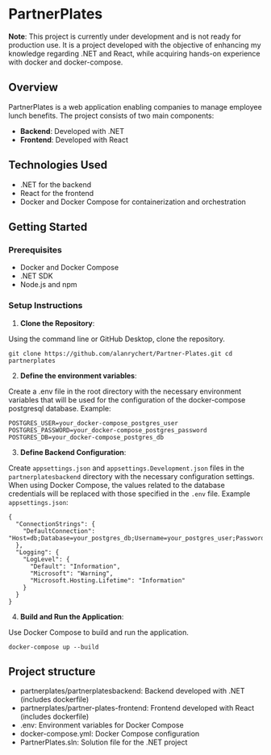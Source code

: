 # PartnerPlates 

**Note**: This project is currently under development and is not ready for production use. It is a project developed with the objective of enhancing my knowledge regarding .NET and React, while acquiring hands-on experience with docker and docker-compose.

## Overview 
PartnerPlates is a web application enabling companies to manage employee lunch benefits. The project consists of two main components: 
- **Backend**: Developed with .NET
- **Frontend**: Developed with React

## Technologies Used 
- .NET for the backend
- React for the frontend
- Docker and Docker Compose for containerization and orchestration

## Getting Started

### Prerequisites 
- Docker and Docker Compose
- .NET SDK
- Node.js and npm

### Setup Instructions 

1. **Clone the Repository**:

Using the command line or GitHub Desktop, clone the repository.

```git clone https://github.com/alanrychert/Partner-Plates.git cd partnerplates```

2. **Define the environment variables**:

Create a .env file in the root directory with the necessary environment variables that will be used for the configuration of the docker-compose postgresql database. Example:

```
POSTGRES_USER=your_docker-compose_postgres_user 
POSTGRES_PASSWORD=your_docker-compose_postgres_password
POSTGRES_DB=your_docker-compose_postgres_db
```

3. **Define Backend Configuration**:

Create `appsettings.json` and `appsettings.Development.json` files in the `partnerplatesbackend` directory with the necessary configuration settings. When using Docker Compose, the values related to the database credentials will be replaced with those specified in the `.env` file. Example `appsettings.json`:

```
{
  "ConnectionStrings": {
    "DefaultConnection": "Host=db;Database=your_postgres_db;Username=your_postgres_user;Password=your_postgres_password"
  },
  "Logging": {
    "LogLevel": {
      "Default": "Information",
      "Microsoft": "Warning",
      "Microsoft.Hosting.Lifetime": "Information"
    }
  }
}
```

4. **Build and Run the Application**:

Use Docker Compose to build and run the application.

```
docker-compose up --build
```

## Project structure
- partnerplates/partnerplatesbackend: Backend developed with .NET (includes dockerfile)
- partnerplates/partner-plates-frontend: Frontend developed with React (includes dockerfile)
- .env: Environment variables for Docker Compose
- docker-compose.yml: Docker Compose configuration
- PartnerPlates.sln: Solution file for the .NET project
